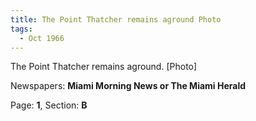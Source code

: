 ```yaml
---  
title: The Point Thatcher remains aground Photo  
tags:  
  - Oct 1966  
---  
```

  
The Point Thatcher remains aground. [Photo]  
  
Newspapers: **Miami Morning News or The Miami Herald**  
  
Page: **1**, Section: **B** 
